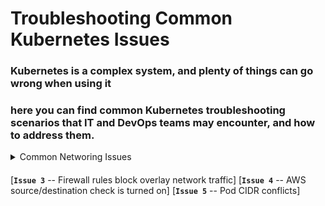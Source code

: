 # Troubleshooting Common Kubernetes Issues

###  Kubernetes is a complex system, and plenty of things can go wrong when using it

### here you can find common Kubernetes troubleshooting scenarios that IT and DevOps teams may encounter, and how to address them.

<details>
   <summary>Common Networing Issues</summary>
   <a href="https://github.com/lerndevops/educka/blob/master/troubleshooting/issues/kernal-ip-forward.md">Issue 1 -- Kernel IP forwarding</a>
   <a href="https://github.com/lerndevops/educka/blob/master/troubleshooting/issues/bridge-netfilter.md">Issue 2-- Bridge Netfilter</a>
</details>

####


[**`Issue 3`** -- Firewall rules block overlay network traffic]
[**`Issue 4`** -- AWS source/destination check is turned on]
[**`Issue 5`** -- Pod CIDR conflicts]

